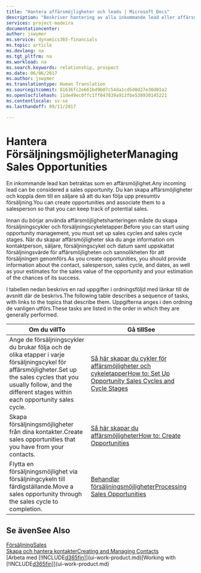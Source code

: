 ```yaml
---
title: "Hantera affärsmöjligheter och leads | Microsoft Docs"
description: "Beskriver hantering av alla inkommande lead eller affärsmöjligheter i Financials och associera affärsmöjligheten med en säljare för att följa upp potentiell försäljning."
services: project-madeira
documentationcenter: 
author: jswymer
ms.service: dynamics365-financials
ms.topic: article
ms.devlang: na
ms.tgt_pltfrm: na
ms.workload: na
ms.search.keywords: relationship, prospect
ms.date: 06/06/2017
ms.author: jswymer
ms.translationtype: Human Translation
ms.sourcegitcommit: 81636fc2e661bd9b07c54da1cd5d0d27e30d01a2
ms.openlocfilehash: 11de49ec0ffc1ff847839a913fbe538930145221
ms.contentlocale: sv-se
ms.lasthandoff: 09/11/2017

---
```

# <a name="managing-sales-opportunities"></a><span data-ttu-id="28ba6-103">Hantera Försäljningsmöjligheter</span><span class="sxs-lookup"><span data-stu-id="28ba6-103">Managing Sales Opportunities</span></span>
<span data-ttu-id="28ba6-104">En inkommande lead kan betraktas som en affärsmöjlighet.</span><span class="sxs-lookup"><span data-stu-id="28ba6-104">Any incoming lead can be considered a sales opportunity.</span></span> <span data-ttu-id="28ba6-105">Du kan skapa affärsmöjligheter och koppla dem till en säljare så att du kan följa upp presumtiv försäljning.</span><span class="sxs-lookup"><span data-stu-id="28ba6-105">You can create opportunities and associate them to a salesperson so that you can keep track of potential sales.</span></span>

<span data-ttu-id="28ba6-106">Innan du börjar använda affärsmöjlighetshanteringen måste du skapa försäljningscykler och försäljningscykeletapper.</span><span class="sxs-lookup"><span data-stu-id="28ba6-106">Before you can start using opportunity management, you must set up sales cycles and sales cycle stages.</span></span> <span data-ttu-id="28ba6-107">När du skapar affärsmöjligheter ska du ange information om kontaktperson, säljare, försäljningscykel och datum samt uppskattat försäljningsvärde för affärsmöjligheten och sannolikheten för att försäljningen genomförs.</span><span class="sxs-lookup"><span data-stu-id="28ba6-107">As you create opportunities, you should provide information about the contact, salesperson, sales cycle, and dates, as well as your estimates for the sales value of the opportunity and your estimation of the chances of its success.</span></span>

<span data-ttu-id="28ba6-108">I tabellen nedan beskrivs en rad uppgifter i ordningsföljd med länkar till de avsnitt där de beskrivs.</span><span class="sxs-lookup"><span data-stu-id="28ba6-108">The following table describes a sequence of tasks, with links to the topics that describe them.</span></span> <span data-ttu-id="28ba6-109">Uppgifterna anges i den ordning de vanligen utförs.</span><span class="sxs-lookup"><span data-stu-id="28ba6-109">These tasks are listed in the order in which they are generally performed.</span></span>

| <span data-ttu-id="28ba6-110">Om du vill</span><span class="sxs-lookup"><span data-stu-id="28ba6-110">To</span></span> | <span data-ttu-id="28ba6-111">Gå till</span><span class="sxs-lookup"><span data-stu-id="28ba6-111">See</span></span> |
| --- | --- |
| <span data-ttu-id="28ba6-112">Ange de försäljningscykler du brukar följa och de olika etapper i varje försäljningscykel för affärsmöjligheter.</span><span class="sxs-lookup"><span data-stu-id="28ba6-112">Set up the sales cycles that you usually follow, and the different stages within each opportunity sales cycle.</span></span> |[<span data-ttu-id="28ba6-113">Så här skapar du cykler för affärsmöjligheter och cykeletapper</span><span class="sxs-lookup"><span data-stu-id="28ba6-113">How to: Set Up Opportunity Sales Cycles and Cycle Stages</span></span>](marketing-how-setup-opportunity-sales-cycles-stages.md) |
| <span data-ttu-id="28ba6-114">Skapa försäljningsmöjligheter från dina kontakter.</span><span class="sxs-lookup"><span data-stu-id="28ba6-114">Create sales opportunities that you have from your contacts.</span></span> |[<span data-ttu-id="28ba6-115">Så här skapar du affärsmöjligheter</span><span class="sxs-lookup"><span data-stu-id="28ba6-115">How to: Create Opportunities</span></span>](marketing-how-create-opportunities.md) |
| <span data-ttu-id="28ba6-116">Flytta en försäljningsmöjlighet via försäljningcykeln till färdigställande.</span><span class="sxs-lookup"><span data-stu-id="28ba6-116">Move a sales opportunity through the sales cycle to completion.</span></span> |[<span data-ttu-id="28ba6-117">Behandlar försäljningsmöjligheter</span><span class="sxs-lookup"><span data-stu-id="28ba6-117">Processing Sales Opportunities</span></span>](marketing-processing-sales-opportunities.md) |

## <a name="see-also"></a><span data-ttu-id="28ba6-118">Se även</span><span class="sxs-lookup"><span data-stu-id="28ba6-118">See Also</span></span>
[<span data-ttu-id="28ba6-119">Försäljning</span><span class="sxs-lookup"><span data-stu-id="28ba6-119">Sales</span></span>](sales-manage-sales.md)  
[<span data-ttu-id="28ba6-120">Skapa och hantera kontakter</span><span class="sxs-lookup"><span data-stu-id="28ba6-120">Creating and Managing Contacts</span></span>](marketing-contacts.md)  
<span data-ttu-id="28ba6-121">[Arbeta med [!INCLUDE[d365fin](includes/d365fin_md.md)]](ui-work-product.md)</span><span class="sxs-lookup"><span data-stu-id="28ba6-121">[Working with [!INCLUDE[d365fin](includes/d365fin_md.md)]](ui-work-product.md)</span></span>

